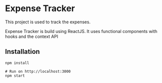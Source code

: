 # **Expense Tracker**

This project is used to track the expenses.

Expense Tracker is build using ReactJS. It uses functional components with hooks and the context API

## Installation
```
npm install

# Run on http://localhost:3000
npm start
